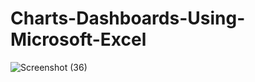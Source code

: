 # Charts-Dashboards-Using-Microsoft-Excel




![Screenshot (36)](https://user-images.githubusercontent.com/83297985/226189283-b8b7ab25-ca82-47f7-8e8c-d25481b21b54.png)
